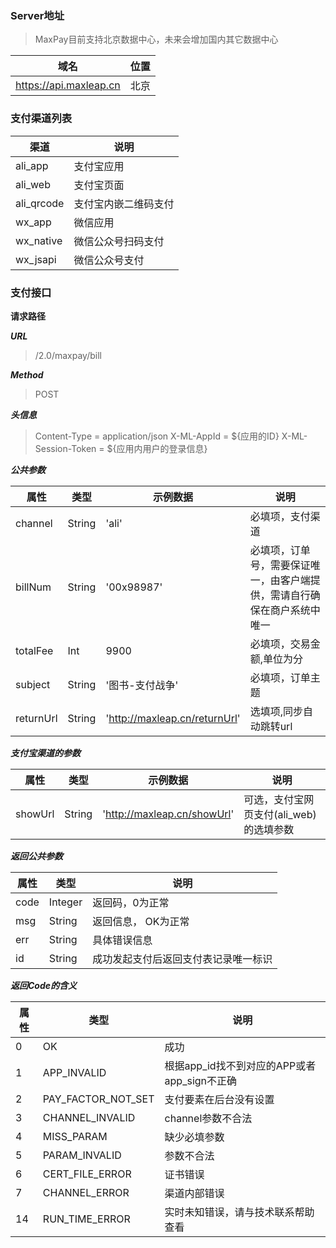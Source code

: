 ### Server地址

>MaxPay目前支持北京数据中心，未来会增加国内其它数据中心

域名      | 位置
-------- | ---
https://api.maxleap.cn | 北京

### 支付渠道列表
渠道      	|说明		
-------- 		| ---			
ali_app	|支付宝应用	
ali_web|支付宝页面	
ali_qrcode|支付宝内嵌二维码支付	
wx_app|微信应用	
wx_native|微信公众号扫码支付	
wx_jsapi|微信公众号支付

### 支付接口
**请求路径**

***URL***
>/2.0/maxpay/bill

***Method***
>POST

***头信息***
>Content-Type = application/json
>X-ML-AppId = ${应用的ID}
>X-ML-Session-Token = ${应用内用户的登录信息}

***公共参数***

属性      	| 类型		|示例数据			|说明
-------- 		| ---			|----					|---
channel 	| String		|'ali'					|必填项，支付渠道
billNum    	| String  	|'00x98987'	|必填项，订单号，需要保证唯一，由客户端提供，需请自行确保在商户系统中唯一
totalFee	| Int   	|9900					|必填项，交易金额,单位为分
subject		| String	|'图书-支付战争'	|必填项，订单主题
returnUrl	| String	|'http://maxleap.cn/returnUrl'|选填项,同步自动跳转url

***支付宝渠道的参数***

属性      	| 类型		|示例数据			|说明
-------- 		| ---			|----					|---
showUrl 	| String		|'http://maxleap.cn/showUrl'					|可选，支付宝网页支付(ali_web)的选填参数


***返回公共参数***

属性      	| 类型		|说明			|
-------- 		| ---			|----				
code | Integer |返回码，0为正常
msg | String | 返回信息， OK为正常
err | String | 具体错误信息
id | String | 成功发起支付后返回支付表记录唯一标识

***返回Code的含义***

属性      	| 类型		|说明			|
-------- 		| ---			|----				
0 | OK | 成功
1 | APP_INVALID | 根据app_id找不到对应的APP或者app_sign不正确
2 | PAY_FACTOR_NOT_SET | 支付要素在后台没有设置
3 | CHANNEL_INVALID | channel参数不合法
4 | MISS_PARAM | 缺少必填参数
5 | PARAM_INVALID | 参数不合法
6 | CERT_FILE_ERROR | 证书错误
7 | CHANNEL_ERROR | 渠道内部错误
14 | RUN_TIME_ERROR | 实时未知错误，请与技术联系帮助查看
